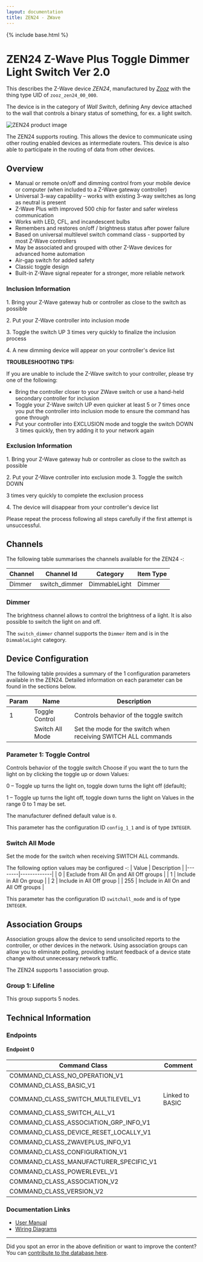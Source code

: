 ```yaml
---
layout: documentation
title: ZEN24 - ZWave
---
```


{% include base.html %}

# ZEN24 Z-Wave Plus Toggle Dimmer Light Switch Ver 2.0
This describes the Z-Wave device *ZEN24*, manufactured by *[Zooz](http://www.getzooz.com/)* with the thing type UID of ```zooz_zen24_00_000```.

The device is in the category of *Wall Switch*, defining Any device attached to the wall that controls a binary status of something, for ex. a light switch.

![ZEN24 product image](https://www.cd-jackson.com/zwave_device_uploads/789/789_default.jpg)


The ZEN24 supports routing. This allows the device to communicate using other routing enabled devices as intermediate routers.  This device is also able to participate in the routing of data from other devices.

## Overview

- Manual or remote on/off and dimming control from your mobile device or computer (when included to a Z-Wave gateway controller)
- Universal 3-way capability – works with existing 3-way switches as long as neutral is present
- Z-Wave Plus with improved 500 chip for faster and safer wireless communication
- Works with LED, CFL, and incandescent bulbs
- Remembers and restores on/off / brightness status after power failure
- Based on universal multilevel switch command class - supported by most Z-Wave controllers
- May be associated and grouped with other Z-Wave devices for advanced home automation
- Air-gap switch for added safety
- Classic toggle design
- Built-in Z-Wave signal repeater for a stronger, more reliable network

### Inclusion Information

1\. Bring your Z-Wave gateway hub or controller as close to the switch as possible

2\. Put your Z-Wave controller into inclusion mode

3\. Toggle the switch UP 3 times very quickly to finalize the inclusion process

4\. A new dimming device will appear on your controller's device list

**TROUBLESHOOTING TIPS:**

If you are unable to include the Z-Wave switch to your controller, please try one of the following:

- Bring the controller closer to your ZWave switch or use a hand-held secondary controller for inclusion
- Toggle your Z-Wave switch UP even quicker at least 5 or 7 times once you put the controller into inclusion mode to ensure the command has gone through
- Put your controller into EXCLUSION mode and toggle the switch DOWN 3 times quickly, then try adding it to your network again

### Exclusion Information

1\. Bring your Z-Wave gateway hub or controller as close to the switch as possible

2\. Put your Z-Wave controller into exclusion mode 3. Toggle the switch DOWN

3 times very quickly to complete the exclusion process

4\. The device will disappear from your controller's device list

Please repeat the process following all steps carefully if the first attempt is unsuccessful.

## Channels

The following table summarises the channels available for the ZEN24 -:

| Channel | Channel Id | Category | Item Type |
|---------|------------|----------|-----------|
| Dimmer | switch_dimmer | DimmableLight | Dimmer | 

### Dimmer

The brightness channel allows to control the brightness of a light.
            It is also possible to switch the light on and off.

The ```switch_dimmer``` channel supports the ```Dimmer``` item and is in the ```DimmableLight``` category.



## Device Configuration

The following table provides a summary of the 1 configuration parameters available in the ZEN24.
Detailed information on each parameter can be found in the sections below.

| Param | Name  | Description |
|-------|-------|-------------|
| 1 | Toggle Control | Controls behavior of the toggle switch |
|  | Switch All Mode | Set the mode for the switch when receiving SWITCH ALL commands |

### Parameter 1: Toggle Control

Controls behavior of the toggle switch
Choose if you want the to turn the light on by clicking the toggle up or down Values:

0 – Toggle up turns the light on, toggle down turns the light off (default);

1 – Toggle up turns the light off, toggle down turns the light on
Values in the range 0 to 1 may be set.

The manufacturer defined default value is ```0```.

This parameter has the configuration ID ```config_1_1``` and is of type ```INTEGER```.

### Switch All Mode

Set the mode for the switch when receiving SWITCH ALL commands.

The following option values may be configured -:
| Value  | Description |
|--------|-------------|
| 0 | Exclude from All On and All Off groups |
| 1 | Include in All On group |
| 2 | Include in All Off group |
| 255 | Include in All On and All Off groups |

This parameter has the configuration ID ```switchall_mode``` and is of type ```INTEGER```.


## Association Groups

Association groups allow the device to send unsolicited reports to the controller, or other devices in the network. Using association groups can allow you to eliminate polling, providing instant feedback of a device state change without unnecessary network traffic.

The ZEN24 supports 1 association group.

### Group 1: Lifeline


This group supports 5 nodes.

## Technical Information

### Endpoints

#### Endpoint 0

| Command Class | Comment |
|---------------|---------|
| COMMAND_CLASS_NO_OPERATION_V1| |
| COMMAND_CLASS_BASIC_V1| |
| COMMAND_CLASS_SWITCH_MULTILEVEL_V1| Linked to BASIC|
| COMMAND_CLASS_SWITCH_ALL_V1| |
| COMMAND_CLASS_ASSOCIATION_GRP_INFO_V1| |
| COMMAND_CLASS_DEVICE_RESET_LOCALLY_V1| |
| COMMAND_CLASS_ZWAVEPLUS_INFO_V1| |
| COMMAND_CLASS_CONFIGURATION_V1| |
| COMMAND_CLASS_MANUFACTURER_SPECIFIC_V1| |
| COMMAND_CLASS_POWERLEVEL_V1| |
| COMMAND_CLASS_ASSOCIATION_V2| |
| COMMAND_CLASS_VERSION_V2| |

### Documentation Links

* [User Manual](https://www.cd-jackson.com/zwave_device_uploads/789/zooz-z-wave-plus-toggle-dimmer-zen24-ver-2-user-manual.pdf)
* [Wiring Diagrams](https://www.cd-jackson.com/zwave_device_uploads/789/zen21-zen22-zen23-zen24-3-way-wiring-instructions.pdf)

---

Did you spot an error in the above definition or want to improve the content?
You can [contribute to the database here](http://www.cd-jackson.com/index.php/zwave/zwave-device-database/zwave-device-list/devicesummary/789).
